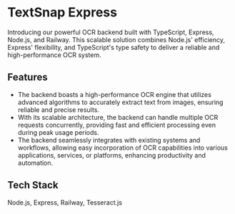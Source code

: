 
# TextSnap Express

Introducing our powerful OCR backend built with TypeScript, Express, Node.js, and Railway. This scalable solution combines Node.js' efficiency, Express' flexibility, and TypeScript's type safety to deliver a reliable and high-performance OCR system.

## Features

- The backend boasts a high-performance OCR engine that utilizes advanced algorithms to accurately extract text from images, ensuring reliable and precise results.
- With its scalable architecture, the backend can handle multiple OCR requests concurrently, providing fast and efficient processing even during peak usage periods.
- The backend seamlessly integrates with existing systems and workflows, allowing easy incorporation of OCR capabilities into various applications, services, or platforms, enhancing productivity and automation.



## Tech Stack

Node.js, Express, Railway, Tesseract.js

